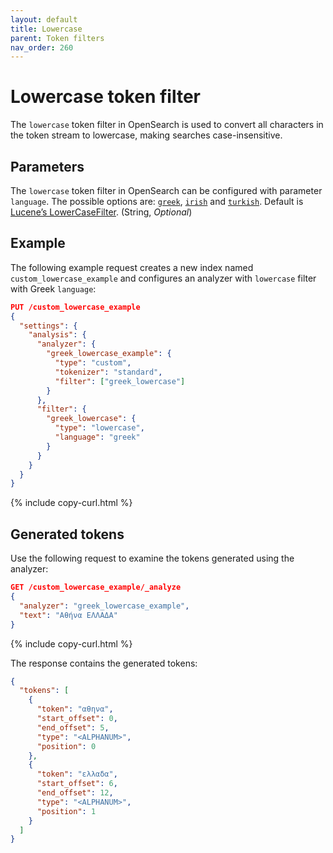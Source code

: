 ```yaml
---
layout: default
title: Lowercase
parent: Token filters
nav_order: 260
---
```


# Lowercase token filter

The `lowercase` token filter in OpenSearch is used to convert all characters in the token stream to lowercase, making searches case-insensitive.

## Parameters

The `lowercase` token filter in OpenSearch can be configured with parameter `language`. The possible options are: [`greek`](https://lucene.apache.org/core/8_7_0/analyzers-common/org/apache/lucene/analysis/el/GreekLowerCaseFilter.html), [`irish`](https://lucene.apache.org/core/8_7_0/analyzers-common/org/apache/lucene/analysis/ga/IrishLowerCaseFilter.html) and [`turkish`](https://lucene.apache.org/core/8_7_0/analyzers-common/org/apache/lucene/analysis/tr/TurkishLowerCaseFilter.html). Default is [Lucene’s LowerCaseFilter](https://lucene.apache.org/core/8_7_0/analyzers-common/org/apache/lucene/analysis/core/LowerCaseFilter.html). (String, _Optional_)

## Example

The following example request creates a new index named `custom_lowercase_example` and configures an analyzer with `lowercase` filter with Greek `language`:

```json
PUT /custom_lowercase_example
{
  "settings": {
    "analysis": {
      "analyzer": {
        "greek_lowercase_example": {
          "type": "custom",
          "tokenizer": "standard",
          "filter": ["greek_lowercase"]
        }
      },
      "filter": {
        "greek_lowercase": {
          "type": "lowercase",
          "language": "greek"
        }
      }
    }
  }
}
```
{% include copy-curl.html %}

## Generated tokens

Use the following request to examine the tokens generated using the analyzer:

```json
GET /custom_lowercase_example/_analyze
{
  "analyzer": "greek_lowercase_example",
  "text": "Αθήνα ΕΛΛΑΔΑ"
}
```
{% include copy-curl.html %}

The response contains the generated tokens:

```json
{
  "tokens": [
    {
      "token": "αθηνα",
      "start_offset": 0,
      "end_offset": 5,
      "type": "<ALPHANUM>",
      "position": 0
    },
    {
      "token": "ελλαδα",
      "start_offset": 6,
      "end_offset": 12,
      "type": "<ALPHANUM>",
      "position": 1
    }
  ]
}
```

